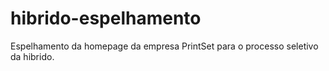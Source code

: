 # hibrido-espelhamento
Espelhamento da homepage da empresa PrintSet para o processo seletivo da hibrido.
